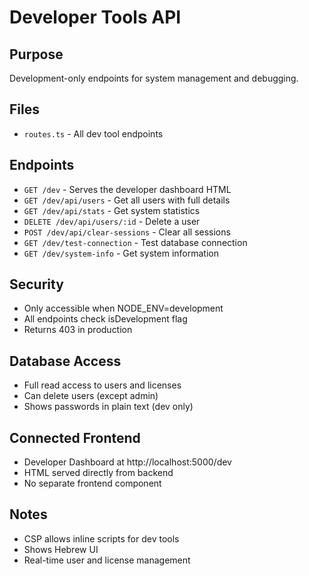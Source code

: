 # Developer Tools API

## Purpose
Development-only endpoints for system management and debugging.

## Files
- `routes.ts` - All dev tool endpoints

## Endpoints
- `GET /dev` - Serves the developer dashboard HTML
- `GET /dev/api/users` - Get all users with full details
- `GET /dev/api/stats` - Get system statistics
- `DELETE /dev/api/users/:id` - Delete a user
- `POST /dev/api/clear-sessions` - Clear all sessions
- `GET /dev/test-connection` - Test database connection
- `GET /dev/system-info` - Get system information

## Security
- Only accessible when NODE_ENV=development
- All endpoints check isDevelopment flag
- Returns 403 in production

## Database Access
- Full read access to users and licenses
- Can delete users (except admin)
- Shows passwords in plain text (dev only)

## Connected Frontend
- Developer Dashboard at http://localhost:5000/dev
- HTML served directly from backend
- No separate frontend component

## Notes
- CSP allows inline scripts for dev tools
- Shows Hebrew UI
- Real-time user and license management